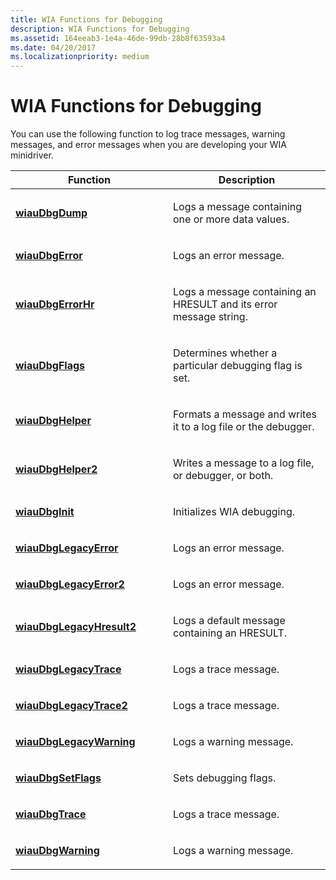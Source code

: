 ```yaml
---
title: WIA Functions for Debugging
description: WIA Functions for Debugging
ms.assetid: 164eeab3-1e4a-46de-99db-28b8f63593a4
ms.date: 04/20/2017
ms.localizationpriority: medium
---
```


# WIA Functions for Debugging





You can use the following function to log trace messages, warning messages, and error messages when you are developing your WIA minidriver.

<table>
<colgroup>
<col width="50%" />
<col width="50%" />
</colgroup>
<thead>
<tr class="header">
<th>Function</th>
<th>Description</th>
</tr>
</thead>
<tbody>
<tr class="odd">
<td><p><a href="https://msdn.microsoft.com/library/windows/hardware/ff549627" data-raw-source="[&lt;strong&gt;wiauDbgDump&lt;/strong&gt;](https://msdn.microsoft.com/library/windows/hardware/ff549627)"><strong>wiauDbgDump</strong></a></p></td>
<td><p>Logs a message containing one or more data values.</p></td>
</tr>
<tr class="even">
<td><p><a href="https://msdn.microsoft.com/library/windows/hardware/ff549633" data-raw-source="[&lt;strong&gt;wiauDbgError&lt;/strong&gt;](https://msdn.microsoft.com/library/windows/hardware/ff549633)"><strong>wiauDbgError</strong></a></p></td>
<td><p>Logs an error message.</p></td>
</tr>
<tr class="odd">
<td><p><a href="https://msdn.microsoft.com/library/windows/hardware/ff549637" data-raw-source="[&lt;strong&gt;wiauDbgErrorHr&lt;/strong&gt;](https://msdn.microsoft.com/library/windows/hardware/ff549637)"><strong>wiauDbgErrorHr</strong></a></p></td>
<td><p>Logs a message containing an HRESULT and its error message string.</p></td>
</tr>
<tr class="even">
<td><p><a href="https://msdn.microsoft.com/library/windows/hardware/ff549643" data-raw-source="[&lt;strong&gt;wiauDbgFlags&lt;/strong&gt;](https://msdn.microsoft.com/library/windows/hardware/ff549643)"><strong>wiauDbgFlags</strong></a></p></td>
<td><p>Determines whether a particular debugging flag is set.</p></td>
</tr>
<tr class="odd">
<td><p><a href="https://msdn.microsoft.com/library/windows/hardware/ff549649" data-raw-source="[&lt;strong&gt;wiauDbgHelper&lt;/strong&gt;](https://msdn.microsoft.com/library/windows/hardware/ff549649)"><strong>wiauDbgHelper</strong></a></p></td>
<td><p>Formats a message and writes it to a log file or the debugger.</p></td>
</tr>
<tr class="even">
<td><p><a href="https://msdn.microsoft.com/library/windows/hardware/ff549653" data-raw-source="[&lt;strong&gt;wiauDbgHelper2&lt;/strong&gt;](https://msdn.microsoft.com/library/windows/hardware/ff549653)"><strong>wiauDbgHelper2</strong></a></p></td>
<td><p>Writes a message to a log file, or debugger, or both.</p></td>
</tr>
<tr class="odd">
<td><p><a href="https://msdn.microsoft.com/library/windows/hardware/ff549660" data-raw-source="[&lt;strong&gt;wiauDbgInit&lt;/strong&gt;](https://msdn.microsoft.com/library/windows/hardware/ff549660)"><strong>wiauDbgInit</strong></a></p></td>
<td><p>Initializes WIA debugging.</p></td>
</tr>
<tr class="even">
<td><p><a href="https://msdn.microsoft.com/library/windows/hardware/ff549667" data-raw-source="[&lt;strong&gt;wiauDbgLegacyError&lt;/strong&gt;](https://msdn.microsoft.com/library/windows/hardware/ff549667)"><strong>wiauDbgLegacyError</strong></a></p></td>
<td><p>Logs an error message.</p></td>
</tr>
<tr class="odd">
<td><p><a href="https://msdn.microsoft.com/library/windows/hardware/ff549671" data-raw-source="[&lt;strong&gt;wiauDbgLegacyError2&lt;/strong&gt;](https://msdn.microsoft.com/library/windows/hardware/ff549671)"><strong>wiauDbgLegacyError2</strong></a></p></td>
<td><p>Logs an error message.</p></td>
</tr>
<tr class="even">
<td><p><a href="https://msdn.microsoft.com/library/windows/hardware/ff549675" data-raw-source="[&lt;strong&gt;wiauDbgLegacyHresult2&lt;/strong&gt;](https://msdn.microsoft.com/library/windows/hardware/ff549675)"><strong>wiauDbgLegacyHresult2</strong></a></p></td>
<td><p>Logs a default message containing an HRESULT.</p></td>
</tr>
<tr class="odd">
<td><p><a href="https://msdn.microsoft.com/library/windows/hardware/ff550150" data-raw-source="[&lt;strong&gt;wiauDbgLegacyTrace&lt;/strong&gt;](https://msdn.microsoft.com/library/windows/hardware/ff550150)"><strong>wiauDbgLegacyTrace</strong></a></p></td>
<td><p>Logs a trace message.</p></td>
</tr>
<tr class="even">
<td><p><a href="https://msdn.microsoft.com/library/windows/hardware/ff550152" data-raw-source="[&lt;strong&gt;wiauDbgLegacyTrace2&lt;/strong&gt;](https://msdn.microsoft.com/library/windows/hardware/ff550152)"><strong>wiauDbgLegacyTrace2</strong></a></p></td>
<td><p>Logs a trace message.</p></td>
</tr>
<tr class="odd">
<td><p><a href="https://msdn.microsoft.com/library/windows/hardware/ff550156" data-raw-source="[&lt;strong&gt;wiauDbgLegacyWarning&lt;/strong&gt;](https://msdn.microsoft.com/library/windows/hardware/ff550156)"><strong>wiauDbgLegacyWarning</strong></a></p></td>
<td><p>Logs a warning message.</p></td>
</tr>
<tr class="even">
<td><p><a href="https://msdn.microsoft.com/library/windows/hardware/ff550159" data-raw-source="[&lt;strong&gt;wiauDbgSetFlags&lt;/strong&gt;](https://msdn.microsoft.com/library/windows/hardware/ff550159)"><strong>wiauDbgSetFlags</strong></a></p></td>
<td><p>Sets debugging flags.</p></td>
</tr>
<tr class="odd">
<td><p><a href="https://msdn.microsoft.com/library/windows/hardware/ff550161" data-raw-source="[&lt;strong&gt;wiauDbgTrace&lt;/strong&gt;](https://msdn.microsoft.com/library/windows/hardware/ff550161)"><strong>wiauDbgTrace</strong></a></p></td>
<td><p>Logs a trace message.</p></td>
</tr>
<tr class="even">
<td><p><a href="https://msdn.microsoft.com/library/windows/hardware/ff550163" data-raw-source="[&lt;strong&gt;wiauDbgWarning&lt;/strong&gt;](https://msdn.microsoft.com/library/windows/hardware/ff550163)"><strong>wiauDbgWarning</strong></a></p></td>
<td><p>Logs a warning message.</p></td>
</tr>
</tbody>
</table>

 

 

 




